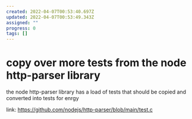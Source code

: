 ```yaml
---
created: 2022-04-07T00:53:40.697Z
updated: 2022-04-07T00:53:49.343Z
assigned: ""
progress: 0
tags: []
---
```


# copy over more tests from the node http-parser library

the node http-parser library has a load of tests that should be copied and converted into tests for enrgy

link: https://github.com/nodejs/http-parser/blob/main/test.c
